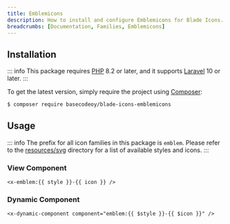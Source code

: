 ```yaml
---
title: Emblemicons
description: How to install and configure Emblemicons for Blade Icons.
breadcrumbs: [Documentation, Families, Emblemicons]
---
```


## Installation

::: info
This package requires [PHP](https://www.php.net/) 8.2 or later, and it supports [Laravel](https://laravel.com/) 10 or later.
:::

To get the latest version, simply require the project using [Composer](https://getcomposer.org/):

```bash
$ composer require basecodeoy/blade-icons-emblemicons
```

## Usage

::: info
The prefix for all icon families in this package is `emblem`. Please refer to the [resources/svg](https://github.com/basecodeoy/blade-icons-emblemicons/tree/main/resources/svg) directory for a list of available styles and icons.
:::

### View Component

```blade
<x-emblem:{{ style }}-{{ icon }} />
```

### Dynamic Component

```blade
<x-dynamic-component component="emblem:{{ $style }}-{{ $icon }}" />
```
